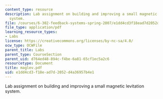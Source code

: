 ```yaml
---
content_type: resource
description: Lab assignment on building and improving a small magnetic levitation
  system.
file: /courses/6-302-feedback-systems-spring-2007/e1dd4cd3f18ead7d2052d4a36957b4e1_maglev.pdf
file_type: application/pdf
learning_resource_types:
- Labs
license: https://creativecommons.org/licenses/by-nc-sa/4.0/
ocw_type: OCWFile
parent_title: Labs
parent_type: CourseSection
parent_uid: d764ed48-894c-f4be-6a81-65cf1ec5a2c6
resourcetype: Document
title: maglev.pdf
uid: e1dd4cd3-f18e-ad7d-2052-d4a36957b4e1
---
```

Lab assignment on building and improving a small magnetic levitation system.